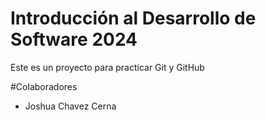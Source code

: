 # Introducción al Desarrollo de Software 2024
Este es un proyecto para practicar Git y GitHub

#Colaboradores
- Joshua Chavez Cerna

